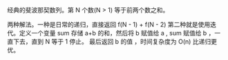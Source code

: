 经典的斐波那契数列。第 N 个数(N > 1) 等于前两个数之和。

两种解法。一种是日常的递归，直接返回 f(N - 1) + f(N - 2)
第二种就是使用迭代。定义一个变量 sum 存储 a+b 的和，然后将 b 赋值给 a , sum 赋值给 b ，一直下去，直到 N 等于 1 停止。
最后返回 b 的值 ，时间复杂度为 O(n) 比递归更优。
